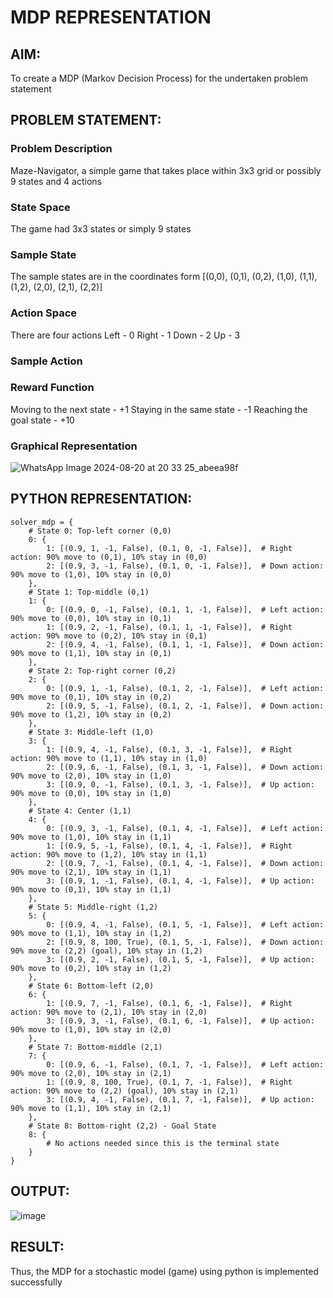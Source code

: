# MDP REPRESENTATION

## AIM:
To create a MDP (Markov Decision Process) for the undertaken problem statement

## PROBLEM STATEMENT:

### Problem Description
Maze-Navigator, a simple game that takes place within 3x3 grid or possibly 9 states and 4 actions
### State Space
The game had 3x3 states or simply 9 states

### Sample State
The sample states are in the coordinates form [(0,0), (0,1), (0,2), (1,0), (1,1), (1,2), (2,0), (2,1), (2,2)]

### Action Space
There are four actions 
Left   - 0
Right  - 1
Down   - 2
Up     - 3

### Sample Action


### Reward Function
Moving to the next state  - +1
Staying in the same state - -1
Reaching the goal state   - +10

### Graphical Representation
![WhatsApp Image 2024-08-20 at 20 33 25_abeea98f](https://github.com/user-attachments/assets/a4dce949-1c52-469f-8bac-0ebf20d35da7)


## PYTHON REPRESENTATION:
```
solver_mdp = {
    # State 0: Top-left corner (0,0)
    0: {
        1: [(0.9, 1, -1, False), (0.1, 0, -1, False)],  # Right action: 90% move to (0,1), 10% stay in (0,0)
        2: [(0.9, 3, -1, False), (0.1, 0, -1, False)],  # Down action: 90% move to (1,0), 10% stay in (0,0)
    },
    # State 1: Top-middle (0,1)
    1: {
        0: [(0.9, 0, -1, False), (0.1, 1, -1, False)],  # Left action: 90% move to (0,0), 10% stay in (0,1)
        1: [(0.9, 2, -1, False), (0.1, 1, -1, False)],  # Right action: 90% move to (0,2), 10% stay in (0,1)
        2: [(0.9, 4, -1, False), (0.1, 1, -1, False)],  # Down action: 90% move to (1,1), 10% stay in (0,1)
    },
    # State 2: Top-right corner (0,2)
    2: {
        0: [(0.9, 1, -1, False), (0.1, 2, -1, False)],  # Left action: 90% move to (0,1), 10% stay in (0,2)
        2: [(0.9, 5, -1, False), (0.1, 2, -1, False)],  # Down action: 90% move to (1,2), 10% stay in (0,2)
    },
    # State 3: Middle-left (1,0)
    3: {
        1: [(0.9, 4, -1, False), (0.1, 3, -1, False)],  # Right action: 90% move to (1,1), 10% stay in (1,0)
        2: [(0.9, 6, -1, False), (0.1, 3, -1, False)],  # Down action: 90% move to (2,0), 10% stay in (1,0)
        3: [(0.9, 0, -1, False), (0.1, 3, -1, False)],  # Up action: 90% move to (0,0), 10% stay in (1,0)
    },
    # State 4: Center (1,1)
    4: {
        0: [(0.9, 3, -1, False), (0.1, 4, -1, False)],  # Left action: 90% move to (1,0), 10% stay in (1,1)
        1: [(0.9, 5, -1, False), (0.1, 4, -1, False)],  # Right action: 90% move to (1,2), 10% stay in (1,1)
        2: [(0.9, 7, -1, False), (0.1, 4, -1, False)],  # Down action: 90% move to (2,1), 10% stay in (1,1)
        3: [(0.9, 1, -1, False), (0.1, 4, -1, False)],  # Up action: 90% move to (0,1), 10% stay in (1,1)
    },
    # State 5: Middle-right (1,2)
    5: {
        0: [(0.9, 4, -1, False), (0.1, 5, -1, False)],  # Left action: 90% move to (1,1), 10% stay in (1,2)
        2: [(0.9, 8, 100, True), (0.1, 5, -1, False)],  # Down action: 90% move to (2,2) (goal), 10% stay in (1,2)
        3: [(0.9, 2, -1, False), (0.1, 5, -1, False)],  # Up action: 90% move to (0,2), 10% stay in (1,2)
    },
    # State 6: Bottom-left (2,0)
    6: {
        1: [(0.9, 7, -1, False), (0.1, 6, -1, False)],  # Right action: 90% move to (2,1), 10% stay in (2,0)
        3: [(0.9, 3, -1, False), (0.1, 6, -1, False)],  # Up action: 90% move to (1,0), 10% stay in (2,0)
    },
    # State 7: Bottom-middle (2,1)
    7: {
        0: [(0.9, 6, -1, False), (0.1, 7, -1, False)],  # Left action: 90% move to (2,0), 10% stay in (2,1)
        1: [(0.9, 8, 100, True), (0.1, 7, -1, False)],  # Right action: 90% move to (2,2) (goal), 10% stay in (2,1)
        3: [(0.9, 4, -1, False), (0.1, 7, -1, False)],  # Up action: 90% move to (1,1), 10% stay in (2,1)
    },
    # State 8: Bottom-right (2,2) - Goal State
    8: {
        # No actions needed since this is the terminal state
    }
}
```

## OUTPUT:
![image](https://github.com/user-attachments/assets/a1bd1a47-b6a7-4d7a-9397-f42b71cb0e68)

## RESULT:
Thus, the MDP for a stochastic model (game) using python is implemented successfully
